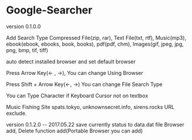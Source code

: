 # Google-Searcher

version 0.1.0.0 

Add Search Type Compressed File(zip, rar),  Text File(txt, rtf),  Music(mp3),  ebook(ebook, ebooks, book, books), pdf(pdf, chm),  Images(gif, jpeg, jpg, png, bmp, tif, tiff)

auto detect installed browser and set default browser

Press Arrow Key(<- ,  ->), You can change Using Browser

Press Shift + Arrow Key(<-,  ->) You can change File Search Type

You can Type Character if Keyboard Cursor not on textbox

Music Fishing Site spats.tokyo, unknownsecret.info, sirens.rocks URL exclude.


version 0.1.2.0 -- 2017.05.22
save currently status to data.dat file
Browser add, Delete function add(Portable Browser you can add)
